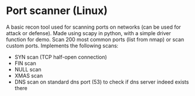 # Port scanner (Linux)
A basic recon tool used for scanning ports on networks (can be used for attack or defense). Made using scapy in python, with a simple driver function for demo.
Scan 200 most common ports (list from nmap) or scan custom ports. 
Implements the following scans:
- SYN scan (TCP half-open connection)
- FIN scan
- NULL scan
- XMAS scan
- DNS scan on standard dns port (53) to check if dns server indeed exists there

